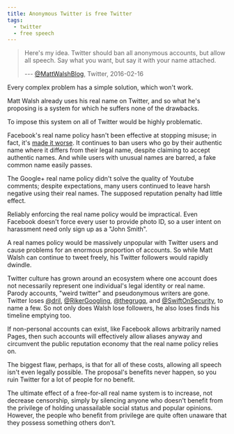 ```yaml
---
title: Anonymous Twitter is free Twitter
tags:
  - twitter
  - free speech
---
```


> Here's my idea. Twitter should ban all anonymous accounts, but allow all
> speech. Say what you want, but say it with your name attached.
>
> --- [@MattWalshBlog](https://twitter.com/MattWalshBlog/status/699623302319443968),
> Twitter, 2016-02-16

Every complex problem has a simple solution, which won't work.

Matt Walsh already uses his real name on Twitter, and so what he's proposing is
a system for which he suffers none of the drawbacks.

To impose this system on all of Twitter would be highly problematic.

Facebook's real name policy hasn't been effective at stopping misuse; in fact,
it's [made it
worse](https://orbitalflower.github.io/2015-12-15-facebook-keeps-real-name-policy.md).
It continues to ban users who go by their authentic name where it differs from
their legal name, despite claiming to accept authentic names. And while users
with unusual names are barred, a fake common name easily passes.

The Google+ real name policy didn't solve the quality of Youtube comments;
despite expectations, many users continued to leave harsh negative using their
real names. The supposed reputation penalty had little effect.

Reliably enforcing the real name policy would be impractical. Even Facebook
doesn't force every user to provide photo ID, so a user intent on harassment
need only sign up as a "John Smith".

A real names policy would be massively unpopular with Twitter users and cause
problems for an enormous proportion of accounts. So while Matt Walsh can
continue to tweet freely, his Twitter followers would rapidly dwindle.

Twitter culture has grown around an ecosystem where one account does not
necessarily represent one individual's legal identity or real name. Parody
accounts, "weird twitter" and pseudonymous writers are gone. Twitter loses
[@dril](https://twitter.com/dril),
[@RikerGoogling](https://twitter.com/RikerGoogling),
[@thegrugq](https://twitter.com/thegrugq), and
[@SwiftOnSecurity](https://twitter.com/SwiftOnSecurity), to name a few. So not
only does Walsh lose followers, he also loses finds his timeline emptying too.

If non-personal accounts can exist, like Facebook allows arbitrarily named
Pages, then such accounts will effectively allow aliases anyway and circumvent
the public reputation economy that the real name policy relies on.

The biggest flaw, perhaps, is that for all of these costs, allowing all speech
isn't even legally possible. The proposal's benefits never happen, so you ruin
Twitter for a lot of people for no benefit.

The ultimate effect of a free-for-all real name system is to increase, not
decrease censorship, simply by silencing anyone who doesn't benefit from the
privilege of holding unassailable social status and popular opinions. However,
the people who benefit from privilege are quite often unaware that they possess
something others don't.
